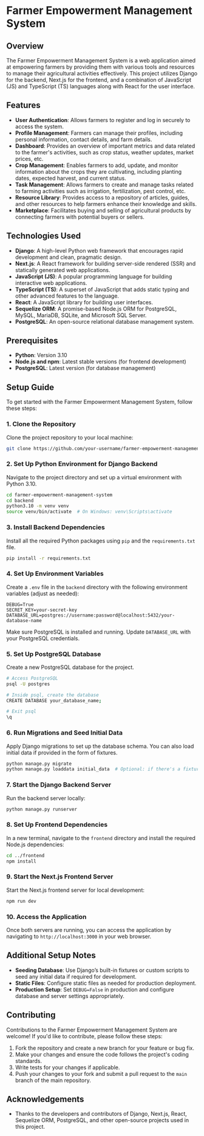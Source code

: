 # Farmer Empowerment Management System

## Overview

The Farmer Empowerment Management System is a web application aimed at empowering farmers by providing them with various tools and resources to manage their agricultural activities effectively. This project utilizes Django for the backend, Next.js for the frontend, and a combination of JavaScript (JS) and TypeScript (TS) languages along with React for the user interface.

## Features

- **User Authentication**: Allows farmers to register and log in securely to access the system.
- **Profile Management**: Farmers can manage their profiles, including personal information, contact details, and farm details.
- **Dashboard**: Provides an overview of important metrics and data related to the farmer's activities, such as crop status, weather updates, market prices, etc.
- **Crop Management**: Enables farmers to add, update, and monitor information about the crops they are cultivating, including planting dates, expected harvest, and current status.
- **Task Management**: Allows farmers to create and manage tasks related to farming activities such as irrigation, fertilization, pest control, etc.
- **Resource Library**: Provides access to a repository of articles, guides, and other resources to help farmers enhance their knowledge and skills.
- **Marketplace**: Facilitates buying and selling of agricultural products by connecting farmers with potential buyers or sellers.

## Technologies Used

- **Django**: A high-level Python web framework that encourages rapid development and clean, pragmatic design.
- **Next.js**: A React framework for building server-side rendered (SSR) and statically generated web applications.
- **JavaScript (JS)**: A popular programming language for building interactive web applications.
- **TypeScript (TS)**: A superset of JavaScript that adds static typing and other advanced features to the language.
- **React**: A JavaScript library for building user interfaces.
- **Sequelize ORM**: A promise-based Node.js ORM for PostgreSQL, MySQL, MariaDB, SQLite, and Microsoft SQL Server.
- **PostgreSQL**: An open-source relational database management system.

## Prerequisites

- **Python**: Version 3.10
- **Node.js and npm**: Latest stable versions (for frontend development)
- **PostgreSQL**: Latest version (for database management)

## Setup Guide

To get started with the Farmer Empowerment Management System, follow these steps:

### 1. Clone the Repository

Clone the project repository to your local machine:

```bash
git clone https://github.com/your-username/farmer-empowerment-management-system.git
```

### 2. Set Up Python Environment for Django Backend

Navigate to the project directory and set up a virtual environment with Python 3.10.

```bash
cd farmer-empowerment-management-system
cd backend
python3.10 -m venv venv
source venv/bin/activate  # On Windows: venv\Scripts\activate
```

### 3. Install Backend Dependencies

Install all the required Python packages using `pip` and the `requirements.txt` file.

```bash
pip install -r requirements.txt
```

### 4. Set Up Environment Variables

Create a `.env` file in the `backend` directory with the following environment variables (adjust as needed):

```plaintext
DEBUG=True
SECRET_KEY=your-secret-key
DATABASE_URL=postgres://username:password@localhost:5432/your-database-name
```

Make sure PostgreSQL is installed and running. Update `DATABASE_URL` with your PostgreSQL credentials.

### 5. Set Up PostgreSQL Database

Create a new PostgreSQL database for the project.

```bash
# Access PostgreSQL
psql -U postgres

# Inside psql, create the database
CREATE DATABASE your_database_name;

# Exit psql
\q
```

### 6. Run Migrations and Seed Initial Data

Apply Django migrations to set up the database schema. You can also load initial data if provided in the form of fixtures.

```bash
python manage.py migrate
python manage.py loaddata initial_data  # Optional: if there's a fixture for initial data
```

### 7. Start the Django Backend Server

Run the backend server locally:

```bash
python manage.py runserver
```

### 8. Set Up Frontend Dependencies

In a new terminal, navigate to the `frontend` directory and install the required Node.js dependencies:

```bash
cd ../frontend
npm install
```

### 9. Start the Next.js Frontend Server

Start the Next.js frontend server for local development:

```bash
npm run dev
```

### 10. Access the Application

Once both servers are running, you can access the application by navigating to `http://localhost:3000` in your web browser.

## Additional Setup Notes

- **Seeding Database**: Use Django’s built-in fixtures or custom scripts to seed any initial data if required for development.
- **Static Files**: Configure static files as needed for production deployment.
- **Production Setup**: Set `DEBUG=False` in production and configure database and server settings appropriately.

## Contributing

Contributions to the Farmer Empowerment Management System are welcome! If you'd like to contribute, please follow these steps:

1. Fork the repository and create a new branch for your feature or bug fix.
2. Make your changes and ensure the code follows the project's coding standards.
3. Write tests for your changes if applicable.
4. Push your changes to your fork and submit a pull request to the `main` branch of the main repository.

## Acknowledgements

- Thanks to the developers and contributors of Django, Next.js, React, Sequelize ORM, PostgreSQL, and other open-source projects used in this project.
